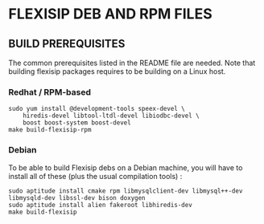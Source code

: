 # FLEXISIP DEB AND RPM FILES #

## BUILD PREREQUISITES

The common prerequisites listed in the README file are needed.
Note that building flexisip packages requires to be building on a Linux host.

### Redhat / RPM-based

    sudo yum install @development-tools speex-devel \
        hiredis-devel libtool-ltdl-devel libiodbc-devel \
        boost boost-system boost-devel
    make build-flexisip-rpm


### Debian

To be able to build Flexisip debs on a Debian machine, you will have to install all of these (plus the usual compilation tools) :

    sudo aptitude install cmake rpm libmysqlclient-dev libmysql++-dev libmysqld-dev libssl-dev bison doxygen
    sudo aptitude install alien fakeroot libhiredis-dev
    make build-flexisip
